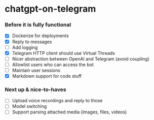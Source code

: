 # chatgpt-on-telegram

### Before it is fully functional

- [x] Dockerize for deployments
- [x] Reply to messages
- [ ] Add logging
- [x] Telegram HTTP client should use Virtual Threads
- [ ] Nicer abstraction between OpenAI and Telegram (avoid coupling)
- [ ] Allowlist users who can access the bot
- [ ] Maintain user sessions
- [x] Markdown support for code stuff

### Next up & nice-to-haves

- [ ] Upload voice recordings and reply to those
- [ ] Model switching
- [ ] Support parsing attached media (images, files, videos)
